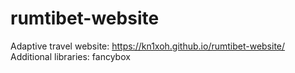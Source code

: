 # rumtibet-website

Adaptive travel website: https://kn1xoh.github.io/rumtibet-website/
Additional libraries: fancybox
